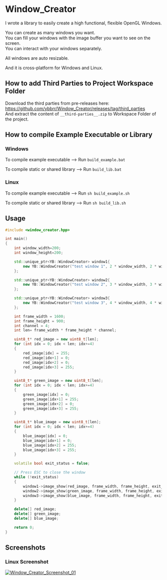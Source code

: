 # Window_Creator
I wrote a library to easily create a high functional, flexible OpenGL Windows.<br />

You can create as many windows you want.<br />
You can fill your windows with the image buffer you want to see on the screen.<br />
You can interact with your windows separately.<br />

All windows are auto resizable.<br />

And it is cross-platform for Windows and Linux.

## How to add Third Parties to Project Workspace Folder
Download the third parties from pre-releases here: https://github.com/ybbrr/Window_Creator/releases/tag/third_parties <br />
And extract the content of `__third-parties__.zip` to Workspace Folder of the project.

## How to compile Example Executable or Library

### Windows

To compile example executable --> Run `build_example.bat`

To compile static or shared library --> Run `build_lib.bat`

### Linux

To compile example executable --> Run `sh build_example.sh`

To compile static or shared library --> Run `sh build_lib.sh`

## Usage

```c++
#include <window_creator.hpp>

int main()
{
    int window_width=200;
    int window_height=200;

    std::unique_ptr<YB::WindowCreator> window1{
        new YB::WindowCreator("test window 1", 2 * window_width, 2 * window_height, true)
    };

    std::unique_ptr<YB::WindowCreator> window2{
        new YB::WindowCreator("test window 2", 3 * window_width, 3 * window_height, true)
    };

    std::unique_ptr<YB::WindowCreator> window3{
        new YB::WindowCreator("test window 3", 4 * window_width, 4 * window_height, true)
    };

    int frame_width = 1600;
    int frame_height = 900;
    int channel = 4;
    int len= frame_width * frame_height * channel;

    uint8_t* red_image = new uint8_t[len];
    for (int idx = 0; idx < len; idx+=4)
    {
        red_image[idx] = 255;
        red_image[idx+1] = 0;
        red_image[idx+2] = 0;
        red_image[idx+3] = 255;
    }

    uint8_t* green_image = new uint8_t[len];
    for (int idx = 0; idx < len; idx+=4)
    {
        green_image[idx] = 0;
        green_image[idx+1] = 255;
        green_image[idx+2] = 0;
        green_image[idx+3] = 255;
    }

    uint8_t* blue_image = new uint8_t[len];
    for (int idx = 0; idx < len; idx+=4)
    {
        blue_image[idx] = 0;
        blue_image[idx+1] = 0;
        blue_image[idx+2] = 255;
        blue_image[idx+3] = 255;
    }

    volatile bool exit_status = false;

    // Press ESC to close the window
    while (!exit_status)
    {
        window1->image_show(red_image, frame_width, frame_height, exit_status);
        window2->image_show(green_image, frame_width, frame_height, exit_status);
        window3->image_show(blue_image, frame_width, frame_height, exit_status);
    }

    delete[] red_image;
    delete[] green_image;
    delete[] blue_image;

    return 0;
}
```

## Screenshots

### Linux Screenshot

<a href="https://i.ibb.co/7gNddLj/Screenshot-from-2024-08-22-23-54-05.png"><img src="https://i.ibb.co/7gNddLj/Screenshot-from-2024-08-22-23-54-05.png" alt="Window_Creator_Screenshot_01" border="0"></a>

[comment]: #end_of_file
